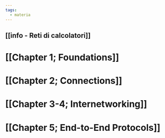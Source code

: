 ```yaml
---
tags:
  - materia
---
```

[[info - Reti di calcolatori]]
---

# [[Chapter 1; Foundations]]
# [[Chapter 2; Connections]]

# [[Chapter 3-4; Internetworking]]

# [[Chapter 5; End-to-End Protocols]]